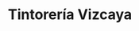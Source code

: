 ---
title: "Tintorería Vizcaya"
url: /madrid/tintoreria-vizcaya-calle-de-valverde/
shop: lavandería
---
